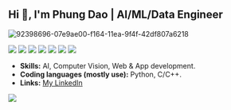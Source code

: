 

## Hi 👋, I'm Phung Dao | AI/ML/Data Engineer

![92398696-07e9ae00-f164-11ea-9f4f-42df807a6218](https://user-images.githubusercontent.com/18329471/143008836-160bb1b4-2289-4476-9777-2d9c75275916.gif)

<div style="clear:both; width: 100%;"> 
<img src="https://img.shields.io/badge/C++-00599C.svg?logo=c%2B%2B&style=flat"> <img src="https://img.shields.io/badge/Python-f9d64e.svg?logo=python&style=flat"> <img src="https://img.shields.io/badge/TensorFlow-aa4c00.svg?logo=tensorflow&style=flat"> <img src="https://img.shields.io/badge/PyTorch-f9d64e.svg?logo=pytorch&style=flat"> <img src="https://img.shields.io/badge/OpenCV-FF0000.svg?logo=opencv&style=flat"> <img src="https://img.shields.io/badge/-Docker-222222.svg?logo=docker&style=flat"> <img src="https://komarev.com/ghpvc/?username=phungdx"> 
 </div>

- **Skills:** AI, Computer Vision, Web & App development.
- **Coding languages (mostly use):** Python, C/C++.
- **Links:** [My LinkedIn](https://www.linkedin.com/in/phungdao99/)

<img style="float: left;" src="https://github-readme-stats.vercel.app/api?username=phungdx&count_private=true&show_icons=true&hide_border=false">
